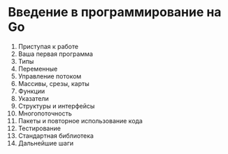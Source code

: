 # Введение в программирование на Go #

1) Приступая к работе
2) Ваша первая программа
3) Типы
4) Переменные
5) Управление потоком
6) Массивы, срезы, карты
7) Функции
8) Указатели
9) Структуры и интерфейсы
10) Многопоточность
11) Пакеты и повторное использование кода
12) Тестирование
13) Стандартная библиотека
14) Дальнейшие шаги
